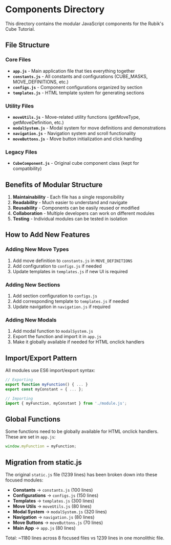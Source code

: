 # Components Directory

This directory contains the modular JavaScript components for the Rubik's Cube Tutorial.

## File Structure

### Core Files
- **`app.js`** - Main application file that ties everything together
- **`constants.js`** - All constants and configurations (CUBE_MASKS, MOVE_DEFINITIONS, etc.)
- **`configs.js`** - Component configurations organized by section
- **`templates.js`** - HTML template system for generating sections

### Utility Files
- **`moveUtils.js`** - Move-related utility functions (getMoveType, getMoveDefinition, etc.)
- **`modalSystem.js`** - Modal system for move definitions and demonstrations
- **`navigation.js`** - Navigation system and scroll functionality
- **`moveButtons.js`** - Move button initialization and click handling

### Legacy Files
- **`CubeComponent.js`** - Original cube component class (kept for compatibility)

## Benefits of Modular Structure

1. **Maintainability** - Each file has a single responsibility
2. **Readability** - Much easier to understand and navigate
3. **Reusability** - Components can be easily reused or modified
4. **Collaboration** - Multiple developers can work on different modules
5. **Testing** - Individual modules can be tested in isolation

## How to Add New Features

### Adding New Move Types
1. Add move definition to `constants.js` in `MOVE_DEFINITIONS`
2. Add configuration to `configs.js` if needed
3. Update templates in `templates.js` if new UI is required

### Adding New Sections
1. Add section configuration to `configs.js`
2. Add corresponding template to `templates.js` if needed
3. Update navigation in `navigation.js` if required

### Adding New Modals
1. Add modal function to `modalSystem.js`
2. Export the function and import it in `app.js`
3. Make it globally available if needed for HTML onclick handlers

## Import/Export Pattern

All modules use ES6 import/export syntax:

```javascript
// Exporting
export function myFunction() { ... }
export const myConstant = { ... };

// Importing
import { myFunction, myConstant } from './module.js';
```

## Global Functions

Some functions need to be globally available for HTML onclick handlers. These are set in `app.js`:

```javascript
window.myFunction = myFunction;
```

## Migration from static.js

The original `static.js` file (1239 lines) has been broken down into these focused modules:

- **Constants** → `constants.js` (100 lines)
- **Configurations** → `configs.js` (150 lines)  
- **Templates** → `templates.js` (300 lines)
- **Move Utils** → `moveUtils.js` (80 lines)
- **Modal System** → `modalSystem.js` (320 lines)
- **Navigation** → `navigation.js` (80 lines)
- **Move Buttons** → `moveButtons.js` (70 lines)
- **Main App** → `app.js` (80 lines)

Total: ~1180 lines across 8 focused files vs 1239 lines in one monolithic file. 